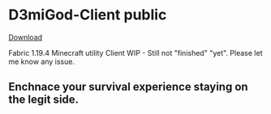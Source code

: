 # D3miGod-Client public
[Download](https://github.com/Reverse-23/D3miGod-Client/releases/)

Fabric 1.19.4 Minecraft utility Client
WIP - Still not "finished" "yet". Please let me know any issue.

## Enchnace your survival experience staying on the legit side.

